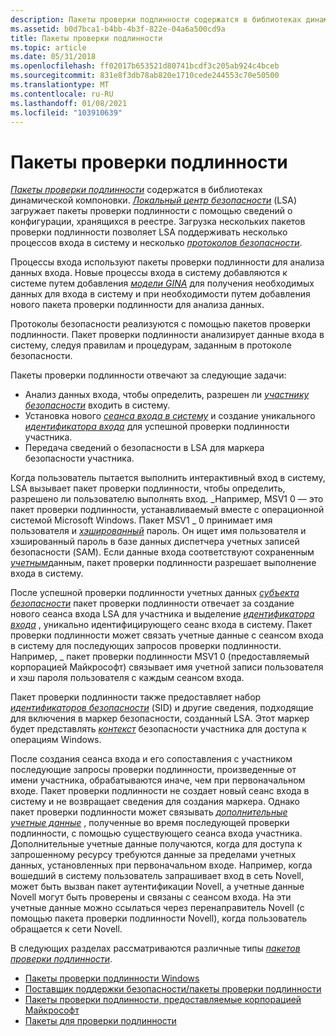 ```yaml
---
description: Пакеты проверки подлинности содержатся в библиотеках динамической компоновки.
ms.assetid: b0d7bca1-b4bb-4b3f-822e-04a6a500cd9a
title: Пакеты проверки подлинности
ms.topic: article
ms.date: 05/31/2018
ms.openlocfilehash: ff02017b653521d80741bcdf3c205ab924c4bceb
ms.sourcegitcommit: 831e8f3db78ab820e1710cede244553c70e50500
ms.translationtype: MT
ms.contentlocale: ru-RU
ms.lasthandoff: 01/08/2021
ms.locfileid: "103910639"
---
```

# <a name="authentication-packages"></a>Пакеты проверки подлинности

[*Пакеты проверки подлинности*](/windows/desktop/SecGloss/a-gly) содержатся в библиотеках динамической компоновки. [*Локальный центр безопасности*](/windows/desktop/SecGloss/l-gly) (LSA) загружает пакеты проверки подлинности с помощью сведений о конфигурации, хранящихся в реестре. Загрузка нескольких пакетов проверки подлинности позволяет LSA поддерживать несколько процессов входа в систему и несколько [*протоколов безопасности*](/windows/desktop/SecGloss/s-gly).

Процессы входа используют пакеты проверки подлинности для анализа данных входа. Новые процессы входа в систему добавляются к системе путем добавления [*модели GINA*](/windows/desktop/SecGloss/g-gly) для получения необходимых данных для входа в систему и при необходимости путем добавления нового пакета проверки подлинности для анализа данных.

Протоколы безопасности реализуются с помощью пакетов проверки подлинности. Пакет проверки подлинности анализирует данные входа в систему, следуя правилам и процедурам, заданным в протоколе безопасности.

Пакеты проверки подлинности отвечают за следующие задачи:

-   Анализ данных входа, чтобы определить, разрешен ли [*участнику безопасности*](/windows/desktop/SecGloss/s-gly) входить в систему.
-   Установка нового [*сеанса входа в систему*](/windows/desktop/SecGloss/l-gly) и создание уникального [*идентификатора входа*](/windows/desktop/SecGloss/l-gly) для успешной проверки подлинности участника.
-   Передача сведений о безопасности в LSA для маркера безопасности участника.

Когда пользователь пытается выполнить интерактивный вход в систему, LSA вызывает пакет проверки подлинности, чтобы определить, разрешено ли пользователю выполнять вход. \_Например, MSV1 0 — это пакет проверки подлинности, устанавливаемый вместе с операционной системой Microsoft Windows. Пакет MSV1 \_ 0 принимает имя пользователя и [*хэшированный*](/windows/desktop/SecGloss/h-gly) пароль. Он ищет имя пользователя и хэшированный пароль в базе данных диспетчера учетных записей безопасности (SAM). Если данные входа соответствуют сохраненным [*учетным*](/windows/desktop/SecGloss/c-gly)данным, пакет проверки подлинности разрешает выполнение входа в систему.

После успешной проверки подлинности учетных данных [*субъекта безопасности*](/windows/desktop/SecGloss/s-gly) пакет проверки подлинности отвечает за создание нового сеанса входа LSA для участника и выделение [*идентификатора входа*](/windows/desktop/SecGloss/l-gly) , уникально идентифицирующего сеанс входа в систему. Пакет проверки подлинности может связать учетные данные с сеансом входа в систему для последующих запросов проверки подлинности. Например, \_ пакет проверки подлинности MSV1 0 (предоставляемый корпорацией Майкрософт) связывает имя учетной записи пользователя и хэш пароля пользователя с каждым сеансом входа.

Пакет проверки подлинности также предоставляет набор [*идентификаторов безопасности*](/windows/desktop/SecGloss/s-gly) (SID) и другие сведения, подходящие для включения в маркер безопасности, созданный LSA. Этот маркер будет представлять [*контекст*](/windows/desktop/SecGloss/c-gly) безопасности участника для доступа к операциям Windows.

После создания сеанса входа и его сопоставления с участником последующие запросы проверки подлинности, произведенные от имени участника, обрабатываются иначе, чем при первоначальном входе. Пакет проверки подлинности не создает новый сеанс входа в систему и не возвращает сведения для создания маркера. Однако пакет проверки подлинности может связывать [*дополнительные учетные данные*](/windows/desktop/SecGloss/s-gly) , полученные во время последующей проверки подлинности, с помощью существующего сеанса входа участника. Дополнительные учетные данные получаются, когда для доступа к запрошенному ресурсу требуются данные за пределами учетных данных, установленных при первоначальном входе. Например, когда вошедший в систему пользователь запрашивает вход в сеть Novell, может быть вызван пакет аутентификации Novell, а учетные данные Novell могут быть проверены и связаны с сеансом входа. На эти учетные данные можно ссылаться через перенаправитель Novell (с помощью пакета проверки подлинности Novell), когда пользователь обращается к сети Novell.

В следующих разделах рассматриваются различные типы [*пакетов проверки подлинности*](/windows/desktop/SecGloss/a-gly).

-   [Пакеты проверки подлинности Windows](windows-authentication-packages.md)
-   [Поставщик поддержки безопасности/пакеты проверки подлинности](security-support-provider-authentication-packages.md)
-   [Пакеты проверки подлинности, предоставляемые корпорацией Майкрософт](authentication-packages-provided-by-microsoft.md)
-   [Пакеты для проверки подлинности](subauthentication-packages.md)

 

 
